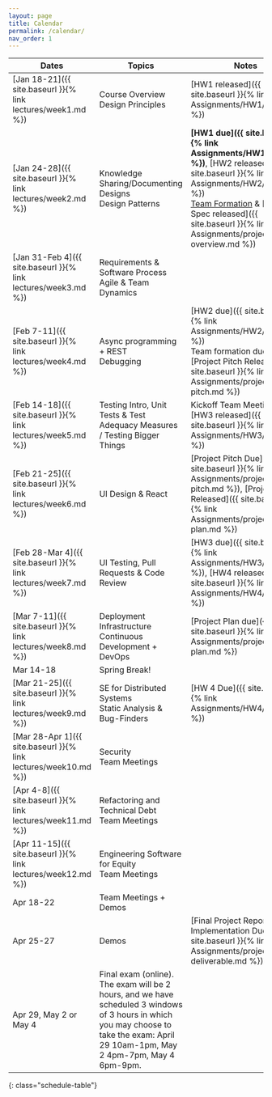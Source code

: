 ```yaml
---
layout: page
title: Calendar
permalink: /calendar/
nav_order: 1
---
```

| Dates         | Topics                                                                    | Notes                                                                  |
|---------------|---------------------------------------------------------------------------|------------------------------------------------------------------------|
| [Jan 18-21]({{ site.baseurl }}{% link lectures/week1.md %})      | Course Overview<br />Design Principles                                    | [HW1 released]({{ site.baseurl }}{% link Assignments/HW1/hw1.md %})                                                           |
| [Jan 24-28]({{ site.baseurl }}{% link lectures/week2.md %})     | Knowledge Sharing/Documenting Designs<br />Design Patterns                |  **[HW1 due]({{ site.baseurl }}{% link Assignments/HW1/hw1.md %})**, [HW2 released]({{ site.baseurl }}{% link Assignments/HW2/hw2.md %})<br /> [Team Formation](https://docs.google.com/forms/d/e/1FAIpQLSdf7hc6AZ80f9pwAOV7vPsJxpQ-0KWy_kkIABLkP761V4UPPw/viewform?usp=sf_link) & [Project Spec released]({{ site.baseurl }}{% link Assignments/project-overview.md %})      |
| [Jan 31-Feb 4]({{ site.baseurl }}{% link lectures/week3.md %})  | Requirements & Software Process<br />Agile & Team Dynamics                              |                                                                        |
| [Feb 7-11]({{ site.baseurl }}{% link lectures/week4.md %})      | Async programming + REST<br />Debugging                                   | [HW2 due]({{ site.baseurl }}{% link Assignments/HW2/hw2.md %})<br />Team formation due 2/9, [Project Pitch Released]({{ site.baseurl }}{% link Assignments/project-pitch.md %})                      |
| [Feb 14-18]({{ site.baseurl }}{% link lectures/week5.md %})     | Testing Intro, Unit Tests & Test Adequacy Measures / Testing Bigger Things                       | Kickoff Team Meeting<br />[HW3 released]({{ site.baseurl }}{% link Assignments/HW3/hw3.md %})                                    |
| [Feb 21-25]({{ site.baseurl }}{% link lectures/week6.md %})     | UI Design & React                                 | [Project Pitch Due]({{ site.baseurl }}{% link Assignments/project-pitch.md %}), [Project Plan Released]({{ site.baseurl }}{% link Assignments/project-plan.md %})                                                       |
| [Feb 28-Mar 4]({{ site.baseurl }}{% link lectures/week7.md %})  | UI Testing, Pull Requests & Code Review                                  | [HW3 due]({{ site.baseurl }}{% link Assignments/HW3/hw3.md %}), [HW4 released]({{ site.baseurl }}{% link Assignments/HW4/hw4.md %})                                                  |
| [Mar 7-11]({{ site.baseurl }}{% link lectures/week8.md %})      | Deployment Infrastructure<br />Continuous Development + DevOps            | [Project Plan due]({{ site.baseurl }}{% link Assignments/project-plan.md %})                                                       |
| Mar 14-18     | Spring Break!                                                             |                                                                        |
| [Mar 21-25]({{ site.baseurl }}{% link lectures/week9.md %})     | SE for Distributed Systems<br />Static Analysis & Bug-Finders                     | [HW 4 Due]({{ site.baseurl }}{% link Assignments/HW4/hw4.md %})                                                               |
| [Mar 28-Apr 1]({{ site.baseurl }}{% link lectures/week10.md %}) | Security<br />Team Meetings |                                                                        |
| [Apr 4-8]({{ site.baseurl }}{% link lectures/week11.md %}) | Refactoring and Technical Debt<br />Team Meetings                            |                                                                        |
| [Apr 11-15]({{ site.baseurl }}{% link lectures/week12.md %})     | Engineering Software for Equity<br />Team Meetings                                            |                                                                        |
| Apr 18-22     | Team Meetings + Demos                                                                       |                                                                        |
| Apr 25-27     | Demos                                                                     | [Final Project Report + Implementation Due]({{ site.baseurl }}{% link Assignments/project-deliverable.md %})                              |
| Apr 29, May 2 or May 4     | Final exam (online). <br />The exam will be 2 hours, and we have scheduled 3 windows of 3 hours in which you may choose to take the exam: April 29 10am-1pm, May 2 4pm-7pm, May 4 6pm-9pm. |
{: class="schedule-table"}

